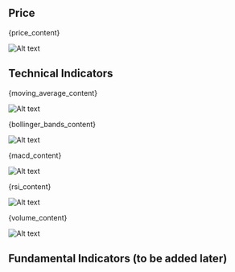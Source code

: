 ## Price

{price_content}

![Alt text](outputs/{ticker}/imgs/adjusted_close.png)

## Technical Indicators

{moving_average_content}

![Alt text](outputs/{ticker}/imgs/moving_average.png)

{bollinger_bands_content}

![Alt text](outputs/{ticker}/imgs/bollinger_bands.png)

{macd_content}

![Alt text](outputs/{ticker}/imgs/macd.png)

{rsi_content}

![Alt text](outputs/{ticker}/imgs/RSI.png)

{volume_content}

![Alt text](outputs/{ticker}/imgs/volume.png)

## Fundamental Indicators (to be added later)